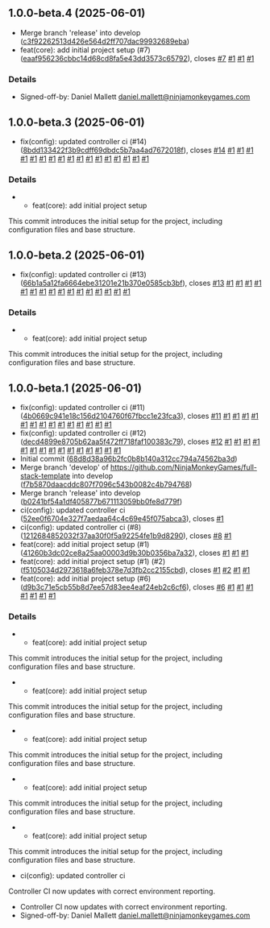 ## 1.0.0-beta.4 (2025-06-01)

* Merge branch 'release' into develop ([c3f92262513d426e564d2ff707dac99932689eba](https://github.com/NinjaMonkeyGames/full-stack-template/commit/c3f92262513d426e564d2ff707dac99932689eba))
* feat(core): add initial project setup (#7) ([eaaf956236cbbc14d68cd8fa5e43dd3573c65792](https://github.com/NinjaMonkeyGames/full-stack-template/commit/eaaf956236cbbc14d68cd8fa5e43dd3573c65792)), closes [#7](https://github.com/NinjaMonkeyGames/full-stack-template/issues/7) [#1](https://github.com/NinjaMonkeyGames/full-stack-template/issues/1) [#1](https://github.com/NinjaMonkeyGames/full-stack-template/issues/1) [#1](https://github.com/NinjaMonkeyGames/full-stack-template/issues/1)


### Details

* Signed-off-by: Daniel Mallett <daniel.mallett@ninjamonkeygames.com>

## 1.0.0-beta.3 (2025-06-01)

* fix(config): updated controller ci (#14) ([8bdd133422f3b9cdff69dbdc5b7aa4ad7672018f](https://github.com/NinjaMonkeyGames/full-stack-template/commit/8bdd133422f3b9cdff69dbdc5b7aa4ad7672018f)), closes [#14](https://github.com/NinjaMonkeyGames/full-stack-template/issues/14) [#1](https://github.com/NinjaMonkeyGames/full-stack-template/issues/1) [#1](https://github.com/NinjaMonkeyGames/full-stack-template/issues/1) [#1](https://github.com/NinjaMonkeyGames/full-stack-template/issues/1) [#1](https://github.com/NinjaMonkeyGames/full-stack-template/issues/1) [#1](https://github.com/NinjaMonkeyGames/full-stack-template/issues/1) [#1](https://github.com/NinjaMonkeyGames/full-stack-template/issues/1) [#1](https://github.com/NinjaMonkeyGames/full-stack-template/issues/1) [#1](https://github.com/NinjaMonkeyGames/full-stack-template/issues/1) [#1](https://github.com/NinjaMonkeyGames/full-stack-template/issues/1) [#1](https://github.com/NinjaMonkeyGames/full-stack-template/issues/1) [#1](https://github.com/NinjaMonkeyGames/full-stack-template/issues/1) [#1](https://github.com/NinjaMonkeyGames/full-stack-template/issues/1) [#1](https://github.com/NinjaMonkeyGames/full-stack-template/issues/1) [#1](https://github.com/NinjaMonkeyGames/full-stack-template/issues/1) [#1](https://github.com/NinjaMonkeyGames/full-stack-template/issues/1) [#1](https://github.com/NinjaMonkeyGames/full-stack-template/issues/1) [#1](https://github.com/NinjaMonkeyGames/full-stack-template/issues/1)


### Details

* * feat(core): add initial project setup

This commit introduces the initial setup for the project,
including configuration files and base structure.

## 1.0.0-beta.2 (2025-06-01)

* fix(config): updated controller ci (#13) ([66b1a5a12fa6664ebe31201e21b370e0585cb3bf](https://github.com/NinjaMonkeyGames/full-stack-template/commit/66b1a5a12fa6664ebe31201e21b370e0585cb3bf)), closes [#13](https://github.com/NinjaMonkeyGames/full-stack-template/issues/13) [#1](https://github.com/NinjaMonkeyGames/full-stack-template/issues/1) [#1](https://github.com/NinjaMonkeyGames/full-stack-template/issues/1) [#1](https://github.com/NinjaMonkeyGames/full-stack-template/issues/1) [#1](https://github.com/NinjaMonkeyGames/full-stack-template/issues/1) [#1](https://github.com/NinjaMonkeyGames/full-stack-template/issues/1) [#1](https://github.com/NinjaMonkeyGames/full-stack-template/issues/1) [#1](https://github.com/NinjaMonkeyGames/full-stack-template/issues/1) [#1](https://github.com/NinjaMonkeyGames/full-stack-template/issues/1) [#1](https://github.com/NinjaMonkeyGames/full-stack-template/issues/1) [#1](https://github.com/NinjaMonkeyGames/full-stack-template/issues/1) [#1](https://github.com/NinjaMonkeyGames/full-stack-template/issues/1) [#1](https://github.com/NinjaMonkeyGames/full-stack-template/issues/1) [#1](https://github.com/NinjaMonkeyGames/full-stack-template/issues/1) [#1](https://github.com/NinjaMonkeyGames/full-stack-template/issues/1) [#1](https://github.com/NinjaMonkeyGames/full-stack-template/issues/1) [#1](https://github.com/NinjaMonkeyGames/full-stack-template/issues/1)


### Details

* * feat(core): add initial project setup

This commit introduces the initial setup for the project,
including configuration files and base structure.

## 1.0.0-beta.1 (2025-06-01)

* fix(config): updated controller ci (#11) ([4b0669c941e18c156d2104760f67fbcc1e23fca3](https://github.com/NinjaMonkeyGames/full-stack-template/commit/4b0669c941e18c156d2104760f67fbcc1e23fca3)), closes [#11](https://github.com/NinjaMonkeyGames/full-stack-template/issues/11) [#1](https://github.com/NinjaMonkeyGames/full-stack-template/issues/1) [#1](https://github.com/NinjaMonkeyGames/full-stack-template/issues/1) [#1](https://github.com/NinjaMonkeyGames/full-stack-template/issues/1) [#1](https://github.com/NinjaMonkeyGames/full-stack-template/issues/1) [#1](https://github.com/NinjaMonkeyGames/full-stack-template/issues/1) [#1](https://github.com/NinjaMonkeyGames/full-stack-template/issues/1) [#1](https://github.com/NinjaMonkeyGames/full-stack-template/issues/1) [#1](https://github.com/NinjaMonkeyGames/full-stack-template/issues/1) [#1](https://github.com/NinjaMonkeyGames/full-stack-template/issues/1) [#1](https://github.com/NinjaMonkeyGames/full-stack-template/issues/1) [#1](https://github.com/NinjaMonkeyGames/full-stack-template/issues/1) [#1](https://github.com/NinjaMonkeyGames/full-stack-template/issues/1) [#1](https://github.com/NinjaMonkeyGames/full-stack-template/issues/1) [#1](https://github.com/NinjaMonkeyGames/full-stack-template/issues/1)
* fix(config): updated controller ci (#12) ([decd4899e8705b62aa5f472ff718faf100383c79](https://github.com/NinjaMonkeyGames/full-stack-template/commit/decd4899e8705b62aa5f472ff718faf100383c79)), closes [#12](https://github.com/NinjaMonkeyGames/full-stack-template/issues/12) [#1](https://github.com/NinjaMonkeyGames/full-stack-template/issues/1) [#1](https://github.com/NinjaMonkeyGames/full-stack-template/issues/1) [#1](https://github.com/NinjaMonkeyGames/full-stack-template/issues/1) [#1](https://github.com/NinjaMonkeyGames/full-stack-template/issues/1) [#1](https://github.com/NinjaMonkeyGames/full-stack-template/issues/1) [#1](https://github.com/NinjaMonkeyGames/full-stack-template/issues/1) [#1](https://github.com/NinjaMonkeyGames/full-stack-template/issues/1) [#1](https://github.com/NinjaMonkeyGames/full-stack-template/issues/1) [#1](https://github.com/NinjaMonkeyGames/full-stack-template/issues/1) [#1](https://github.com/NinjaMonkeyGames/full-stack-template/issues/1) [#1](https://github.com/NinjaMonkeyGames/full-stack-template/issues/1) [#1](https://github.com/NinjaMonkeyGames/full-stack-template/issues/1) [#1](https://github.com/NinjaMonkeyGames/full-stack-template/issues/1) [#1](https://github.com/NinjaMonkeyGames/full-stack-template/issues/1) [#1](https://github.com/NinjaMonkeyGames/full-stack-template/issues/1)
* Initial commit ([68d8d38a96b2fc0b8b140a312cc794a74562ba3d](https://github.com/NinjaMonkeyGames/full-stack-template/commit/68d8d38a96b2fc0b8b140a312cc794a74562ba3d))
* Merge branch 'develop' of https://github.com/NinjaMonkeyGames/full-stack-template into develop ([f7b5870daacddc807f7096c543b0082c4b794768](https://github.com/NinjaMonkeyGames/full-stack-template/commit/f7b5870daacddc807f7096c543b0082c4b794768))
* Merge branch 'release' into develop ([b0241bf54a1df405877b671113059bb0fe8d779f](https://github.com/NinjaMonkeyGames/full-stack-template/commit/b0241bf54a1df405877b671113059bb0fe8d779f))
* ci(config): updated controller ci ([52ee0f6704e327f7aedaa64c4c69e45f075abca3](https://github.com/NinjaMonkeyGames/full-stack-template/commit/52ee0f6704e327f7aedaa64c4c69e45f075abca3)), closes [#1](https://github.com/NinjaMonkeyGames/full-stack-template/issues/1)
* ci(config): updated controller ci (#8) ([1212684852032f37aa30f0f5a92254fe1b9d8290](https://github.com/NinjaMonkeyGames/full-stack-template/commit/1212684852032f37aa30f0f5a92254fe1b9d8290)), closes [#8](https://github.com/NinjaMonkeyGames/full-stack-template/issues/8) [#1](https://github.com/NinjaMonkeyGames/full-stack-template/issues/1)
* feat(core): add initial project setup (#1) ([41260b3dc02ce8a25aa00003d9b30b0356ba7a32](https://github.com/NinjaMonkeyGames/full-stack-template/commit/41260b3dc02ce8a25aa00003d9b30b0356ba7a32)), closes [#1](https://github.com/NinjaMonkeyGames/full-stack-template/issues/1) [#1](https://github.com/NinjaMonkeyGames/full-stack-template/issues/1) [#1](https://github.com/NinjaMonkeyGames/full-stack-template/issues/1)
* feat(core): add initial project setup (#1) (#2) ([f5105034d2973618a6feb378e7d3fb2cc2155cbd](https://github.com/NinjaMonkeyGames/full-stack-template/commit/f5105034d2973618a6feb378e7d3fb2cc2155cbd)), closes [#1](https://github.com/NinjaMonkeyGames/full-stack-template/issues/1) [#2](https://github.com/NinjaMonkeyGames/full-stack-template/issues/2) [#1](https://github.com/NinjaMonkeyGames/full-stack-template/issues/1) [#1](https://github.com/NinjaMonkeyGames/full-stack-template/issues/1)
* feat(core): add initial project setup (#6) ([d9b3c71e5cb55b8d7ee57d83ee4eaf24eb2c6cf6](https://github.com/NinjaMonkeyGames/full-stack-template/commit/d9b3c71e5cb55b8d7ee57d83ee4eaf24eb2c6cf6)), closes [#6](https://github.com/NinjaMonkeyGames/full-stack-template/issues/6) [#1](https://github.com/NinjaMonkeyGames/full-stack-template/issues/1) [#1](https://github.com/NinjaMonkeyGames/full-stack-template/issues/1) [#1](https://github.com/NinjaMonkeyGames/full-stack-template/issues/1) [#1](https://github.com/NinjaMonkeyGames/full-stack-template/issues/1) [#1](https://github.com/NinjaMonkeyGames/full-stack-template/issues/1) [#1](https://github.com/NinjaMonkeyGames/full-stack-template/issues/1) [#1](https://github.com/NinjaMonkeyGames/full-stack-template/issues/1)


### Details

* * feat(core): add initial project setup

This commit introduces the initial setup for the project,
including configuration files and base structure.
* * feat(core): add initial project setup

This commit introduces the initial setup for the project,
including configuration files and base structure.
* * feat(core): add initial project setup

This commit introduces the initial setup for the project,
including configuration files and base structure.
* * feat(core): add initial project setup

This commit introduces the initial setup for the project,
including configuration files and base structure.
* * feat(core): add initial project setup

This commit introduces the initial setup for the project,
including configuration files and base structure.
* ci(config): updated controller ci

Controller CI now updates with correct environment reporting.
* Controller CI now updates with correct environment reporting.
* Signed-off-by: Daniel Mallett <daniel.mallett@ninjamonkeygames.com>
